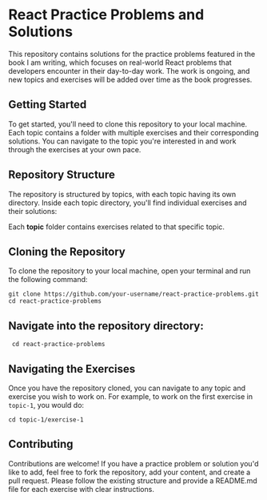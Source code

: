 # React Practice Problems and Solutions

This repository contains solutions for the practice problems featured in the book I am writing, which focuses on real-world React problems that developers encounter in their day-to-day work. The work is ongoing, and new topics and exercises will be added over time as the book progresses.


## Getting Started

To get started, you'll need to clone this repository to your local machine. Each topic contains a folder with multiple exercises and their corresponding solutions. You can navigate to the topic you're interested in and work through the exercises at your own pace.

## Repository Structure

The repository is structured by topics, with each topic having its own directory. Inside each topic directory, you'll find individual exercises and their solutions:


Each **topic** folder contains exercises related to that specific topic.

## Cloning the Repository

To clone the repository to your local machine, open your terminal and run the following command:

```
git clone https://github.com/your-username/react-practice-problems.git
cd react-practice-problems
```


## Navigate into the repository directory:
``` cd react-practice-problems```

## Navigating the Exercises

Once you have the repository cloned, you can navigate to any topic and exercise you wish to work on. For example, to work on the first exercise in `topic-1`, you would do:

```
cd topic-1/exercise-1
```

## Contributing
Contributions are welcome! If you have a practice problem or solution you'd like to add, feel free to fork the repository, add your content, and create a pull request. Please follow the existing structure and provide a README.md file for each exercise with clear instructions.


